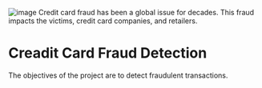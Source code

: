 ![image](https://github.com/khadidja2023M/Fraud/assets/123754339/37267427-1fbd-4dff-ba80-cec9792ff6ea)
Credit card fraud has been a global issue for decades. This fraud impacts the victims, credit card companies, and retailers.
# Creadit Card Fraud Detection
The objectives of the project are to detect fraudulent transactions.
